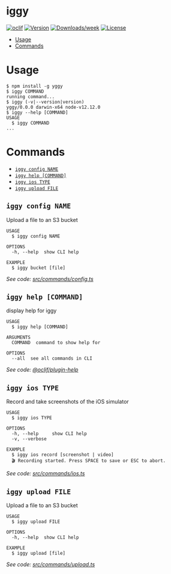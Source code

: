 iggy
====



[![oclif](https://img.shields.io/badge/cli-oclif-brightgreen.svg)](https://oclif.io)
[![Version](https://img.shields.io/npm/v/iggy.svg)](https://npmjs.org/package/iggy)
[![Downloads/week](https://img.shields.io/npm/dw/iggy.svg)](https://npmjs.org/package/iggy)
[![License](https://img.shields.io/npm/l/iggy.svg)](https://github.com/ingmaras/iggy/blob/master/package.json)

<!-- toc -->
* [Usage](#usage)
* [Commands](#commands)
<!-- tocstop -->
# Usage
<!-- usage -->
```sh-session
$ npm install -g yggy
$ iggy COMMAND
running command...
$ iggy (-v|--version|version)
yggy/0.0.0 darwin-x64 node-v12.12.0
$ iggy --help [COMMAND]
USAGE
  $ iggy COMMAND
...
```
<!-- usagestop -->
# Commands
<!-- commands -->
* [`iggy config NAME`](#iggy-config-name)
* [`iggy help [COMMAND]`](#iggy-help-command)
* [`iggy ios TYPE`](#iggy-ios-type)
* [`iggy upload FILE`](#iggy-upload-file)

## `iggy config NAME`

Upload a file to an S3 bucket

```
USAGE
  $ iggy config NAME

OPTIONS
  -h, --help  show CLI help

EXAMPLE
  $ iggy bucket [file]
```

_See code: [src/commands/config.ts](https://github.com/edamameldn/iggy-cli/blob/v0.0.0/src/commands/config.ts)_

## `iggy help [COMMAND]`

display help for iggy

```
USAGE
  $ iggy help [COMMAND]

ARGUMENTS
  COMMAND  command to show help for

OPTIONS
  --all  see all commands in CLI
```

_See code: [@oclif/plugin-help](https://github.com/oclif/plugin-help/blob/v2.2.3/src/commands/help.ts)_

## `iggy ios TYPE`

Record and take screenshots of the iOS simulator

```
USAGE
  $ iggy ios TYPE

OPTIONS
  -h, --help     show CLI help
  -v, --verbose

EXAMPLE
  $ iggy ios record [screenshot | video]
  🎬 Recording started. Press SPACE to save or ESC to abort.
```

_See code: [src/commands/ios.ts](https://github.com/edamameldn/iggy-cli/blob/v0.0.0/src/commands/ios.ts)_

## `iggy upload FILE`

Upload a file to an S3 bucket

```
USAGE
  $ iggy upload FILE

OPTIONS
  -h, --help  show CLI help

EXAMPLE
  $ iggy upload [file]
```

_See code: [src/commands/upload.ts](https://github.com/edamameldn/iggy-cli/blob/v0.0.0/src/commands/upload.ts)_
<!-- commandsstop -->
